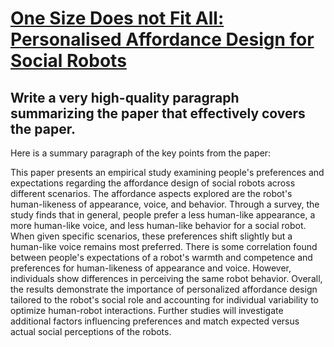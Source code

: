 # [One Size Does not Fit All: Personalised Affordance Design for Social   Robots](https://arxiv.org/abs/2312.06566)

## Write a very high-quality paragraph summarizing the paper that effectively covers the paper.

 Here is a summary paragraph of the key points from the paper:

This paper presents an empirical study examining people's preferences and expectations regarding the affordance design of social robots across different scenarios. The affordance aspects explored are the robot's human-likeness of appearance, voice, and behavior. Through a survey, the study finds that in general, people prefer a less human-like appearance, a more human-like voice, and less human-like behavior for a social robot. When given specific scenarios, these preferences shift slightly but a human-like voice remains most preferred. There is some correlation found between people's expectations of a robot's warmth and competence and preferences for human-likeness of appearance and voice. However, individuals show differences in perceiving the same robot behavior. Overall, the results demonstrate the importance of personalized affordance design tailored to the robot's social role and accounting for individual variability to optimize human-robot interactions. Further studies will investigate additional factors influencing preferences and match expected versus actual social perceptions of the robots.
